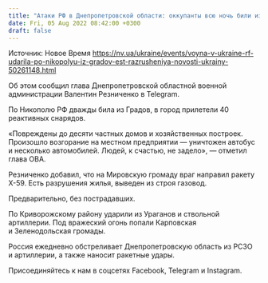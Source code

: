```yaml
---
title: "Атаки РФ в Днепропетровской области: оккупанты всю ночь били из Градов и Ураганов, повреждены дома, сгорели авто"
date: Fri, 05 Aug 2022 08:42:00 +0300
draft: false
---
```

Источник: Новое Время https://nv.ua/ukraine/events/voyna-v-ukraine-rf-udarila-po-nikopolyu-iz-gradov-est-razrusheniya-novosti-ukrainy-50261148.html


 Об этом сообщил глава Днепропетровской областной военной администрации Валентин Резниченко в Telegram.

По Никополю РФ дважды била из Градов, в город прилетели 40 реактивных снарядов.

«Повреждены до десяти частных домов и хозяйственных построек. Произошло возгорание на местном предприятии — уничтожен автобус и несколько автомобилей. Людей, к счастью, не задело», — отметил глава ОВА.

Резниченко добавил, что на Мировскую громаду враг направил ракету X-59. Есть разрушения жилья, выведен из строя газовод.

Предварительно, без пострадавших.

По Криворожскому району ударили из Ураганов и ствольной артиллерии. Под вражеский огонь попали Карповская и Зеленодольская громады.

Россия ежедневно обстреливает Днепропетровскую область из РСЗО и артиллерии, а также наносит ракетные удары.

Присоединяйтесь к нам в соцсетях Facebook, Telegram и Instagram.
